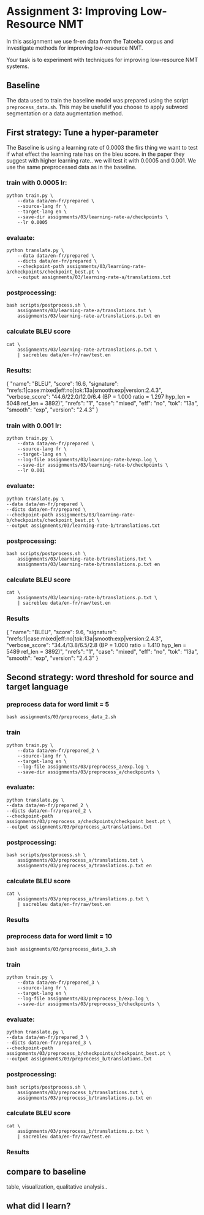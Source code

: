 # Assignment 3: Improving Low-Resource NMT

In this assignment we use fr-en data from the Tatoeba
corpus and investigate methods for improving low-resource NMT.

Your task is to experiment with techniques for improving
low-resource NMT systems.

## Baseline

The data used to train the baseline model was prepared using
the script `preprocess_data.sh`.
This may be useful if you choose to apply subword
segmentation or a data augmentation method.

## First strategy: Tune a hyper-parameter

The Baseline is using a learning rate of 0.0003 the firs thing we want to test if what effect the learning rate has on the bleu score. in the paper they suggest with higher learning rate.. we will test it with 0.0005 and 0.001.
We use the same preprocessed data as in the baseline.
### train with 0.0005 lr:
```
python train.py \
    --data data/en-fr/prepared \
    --source-lang fr \
    --target-lang en \
    --save-dir assignments/03/learning-rate-a/checkpoints \
    --lr 0.0005
```
### evaluate:
```
python translate.py \
    --data data/en-fr/prepared \
    --dicts data/en-fr/prepared \
    --checkpoint-path assignments/03/learning-rate-a/checkpoints/checkpoint_best.pt \
    --output assignments/03/learning-rate-a/translations.txt
```
### postprocessing:
```
bash scripts/postprocess.sh \
    assignments/03/learning-rate-a/translations.txt \
    assignments/03/learning-rate-a/translations.p.txt en
```
### calculate BLEU score
```
cat \
    assignments/03/learning-rate-a/translations.p.txt \
    | sacrebleu data/en-fr/raw/test.en
```
### Results:
{
 "name": "BLEU",
 "score": 16.6,
 "signature": "nrefs:1|case:mixed|eff:no|tok:13a|smooth:exp|version:2.4.3",
 "verbose_score": "44.6/22.0/12.0/6.4 (BP = 1.000 ratio = 1.297 hyp_len = 5048 ref_len = 3892)",
 "nrefs": "1",
 "case": "mixed",
 "eff": "no",
 "tok": "13a",
 "smooth": "exp",
 "version": "2.4.3"
}

### train with 0.001 lr:
```
python train.py \
    --data data/en-fr/prepared \
    --source-lang fr \
    --target-lang en \
    --log-file assignments/03/learning-rate-b/exp.log \
    --save-dir assignments/03/learning-rate-b/checkpoints \
    --lr 0.001
```

### evaluate:
```
python translate.py \
--data data/en-fr/prepared \
--dicts data/en-fr/prepared \
--checkpoint-path assignments/03/learning-rate-b/checkpoints/checkpoint_best.pt \
--output assignments/03/learning-rate-b/translations.txt
```

### postprocessing:
```
bash scripts/postprocess.sh \
    assignments/03/learning-rate-b/translations.txt \
    assignments/03/learning-rate-b/translations.p.txt en
```

### calculate BLEU score
```
cat \
    assignments/03/learning-rate-b/translations.p.txt \
    | sacrebleu data/en-fr/raw/test.en
```

### Results
{
 "name": "BLEU",
 "score": 9.6,
 "signature": "nrefs:1|case:mixed|eff:no|tok:13a|smooth:exp|version:2.4.3",
 "verbose_score": "34.4/13.8/6.5/2.8 (BP = 1.000 ratio = 1.410 hyp_len = 5489 ref_len = 3892)",
 "nrefs": "1",
 "case": "mixed",
 "eff": "no",
 "tok": "13a",
 "smooth": "exp",
 "version": "2.4.3"
}

## Second strategy: word threshold for source and target language

### preprocess data for word limit = 5
```
bash assignments/03/preprocess_data_2.sh
```

### train
```
python train.py \
    --data data/en-fr/prepared_2 \
    --source-lang fr \
    --target-lang en \
    --log-file assignments/03/preprocess_a/exp.log \
    --save-dir assignments/03/preprocess_a/checkpoints \
```

### evaluate:
```
python translate.py \
--data data/en-fr/prepared_2 \
--dicts data/en-fr/prepared_2 \
--checkpoint-path assignments/03/preprocess_a/checkpoints/checkpoint_best.pt \
--output assignments/03/preprocess_a/translations.txt
```

### postprocessing:
```
bash scripts/postprocess.sh \
    assignments/03/preprocess_a/translations.txt \
    assignments/03/preprocess_a/translations.p.txt en
```

### calculate BLEU score
```
cat \
    assignments/03/preprocess_a/translations.p.txt \
    | sacrebleu data/en-fr/raw/test.en
```

### Results


### preprocess data for word limit = 10
```
bash assignments/03/preprocess_data_3.sh
```

### train
```
python train.py \
    --data data/en-fr/prepared_3 \
    --source-lang fr \
    --target-lang en \
    --log-file assignments/03/preprocess_b/exp.log \
    --save-dir assignments/03/preprocess_b/checkpoints \
```

### evaluate:
```
python translate.py \
--data data/en-fr/prepared_3 \
--dicts data/en-fr/prepared_3 \
--checkpoint-path assignments/03/preprocess_b/checkpoints/checkpoint_best.pt \
--output assignments/03/preprocess_b/translations.txt
```

### postprocessing:
```
bash scripts/postprocess.sh \
    assignments/03/preprocess_b/translations.txt \
    assignments/03/preprocess_b/translations.p.txt en
```

### calculate BLEU score
```
cat \
    assignments/03/preprocess_b/translations.p.txt \
    | sacrebleu data/en-fr/raw/test.en
```

### Results

## compare to baseline

table, visualization, qualitative analysis..

## what did I learn?
